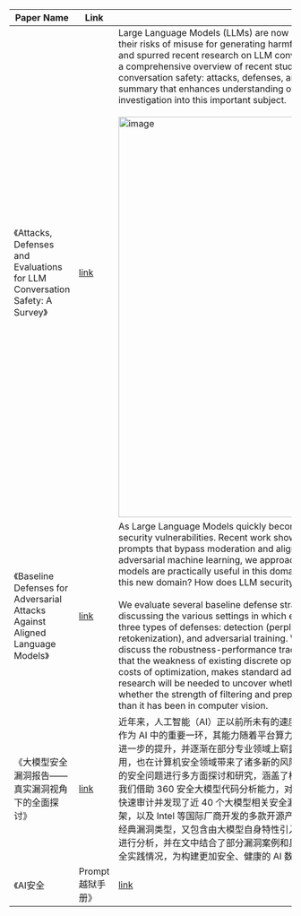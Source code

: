 | Paper Name                                                       | Link                                     | Summary |
|------------------------------------------------------------------|------------------------------------------|----------|
| 《Attacks, Defenses and Evaluations for LLM Conversation Safety: A Survey》 | [link](https://arxiv.org/abs/2402.09283) | Large Language Models (LLMs) are now commonplace in conversation applications. However, their risks of misuse for generating harmful responses have raised serious societal concerns and spurred recent research on LLM conversation safety. Therefore, in this survey, we provide a comprehensive overview of recent studies, covering three critical aspects of LLM conversation safety: attacks, defenses, and evaluations. Our goal is to provide a structured summary that enhances understanding of LLM conversation safety and encourages further investigation into this important subject. <br><br> <img width="715" alt="image" src="https://github.com/user-attachments/assets/0bffea74-45b4-4629-9193-2fd9e7c04db0"> | 
| 《Baseline Defenses for Adversarial Attacks Against Aligned Language Models》 | [link](https://arxiv.org/abs/2309.00614) | As Large Language Models quickly become ubiquitous, it becomes critical to understand their security vulnerabilities. Recent work shows that text optimizers can produce jailbreaking prompts that bypass moderation and alignment. Drawing from the rich body of work on adversarial machine learning, we approach these attacks with three questions: What threat models are practically useful in this domain? How do baseline defense techniques perform in this new domain? How does LLM security differ from computer vision? <br><br> We evaluate several baseline defense strategies against leading adversarial attacks on LLMs, discussing the various settings in which each is feasible and effective. Particularly, we look at three types of defenses: detection (perplexity based), input preprocessing (paraphrase and retokenization), and adversarial training. We discuss white-box and gray-box settings and discuss the robustness-performance trade-off for each of the defenses considered. We find that the weakness of existing discrete optimizers for text, combined with the relatively high costs of optimization, makes standard adaptive attacks more challenging for LLMs. Future research will be needed to uncover whether more powerful optimizers can be developed, or whether the strength of filtering and preprocessing defenses is greater in the LLMs domain than it has been in computer vision. |
| 《大模型安全漏洞报告——真实漏洞视角下的全面探讨》 | [link](https://pub1-bjyt.s3.360.cn/bcms/%E5%A4%A7%E6%A8%A1%E5%9E%8B%E5%AE%89%E5%85%A8%E6%BC%8F%E6%B4%9E%E6%8A%A5%E5%91%8A.pdf) | 近年来，人工智能（AI）正以前所未有的速度发展，在各行各业中扮演着越来越重要的角色。大模型作为 AI 中的重要一环，其能力随着平台算力的提升、训练数据量的积累、深度学习算法的突破，得到进一步的提升，并逐渐在部分专业领域上崭露头角。与此同时，以大模型为核心涌现的大量技术应用，也在计算机安全领域带来了诸多新的风险和挑战。本文对大模型在软设施和具体应用场景落地中的安全问题进行多方面探讨和研究，涵盖了模型层安全、框架层安全、应用层安全。在研究过程中，我们借助 360 安全大模型代码分析能力，对多个开源项目进行代码梳理和风险评估，结合分析报告，快速审计并发现了近 40 个大模型相关安全漏洞，影响范围覆盖llama.cpp、Dify 等知名模型服务框架，以及 Intel 等国际厂商开发的多款开源产品。这些漏洞中，既存在二进制内存安全、Web 安全等经典漏洞类型，又包含由大模型自身特性引入的综合性问题。本文对不同场景下的攻击路径和可行性进行分析，并在文中结合了部分漏洞案例和具体说明，旨在从真实漏洞的视角下探索当前大模型的安全实践情况，为构建更加安全、健康的 AI 数字环境贡献力量。|
| 《AI安全 | Prompt越狱手册》| [link](https://mp.weixin.qq.com/s/JiVHh119oHSxlXlEP__LgA) | |
